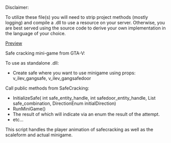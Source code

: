 Disclaimer:

To utilize these file(s) you will need to strip project methods (mostly logging) and compile a .dll to use a resource on your server.  Otherwise, you are best served using the source code to derive your own implementation in the language of your choice.

[Preview](https://youtu.be/LFKCTySxm9o)

Safe cracking mini-game from GTA-V:

To use as standalone .dll:

- Create safe where you want to use minigame using props: v_ilev_gangsafe, v_ilev_gangsafedoor

Call public methods from SafeCracking:
 * InitializeSafe( int safe_entity_handle, int safedoor_entity_handle, List<int> safe_combination, DirectionEnum initialDirection)
 * RunMiniGame()
  * The result of which will indicate via an enum the result of the attempt.
 * etc...
  
This script handles the player animation of safecracking as well as the scaleform and actual minigame.
